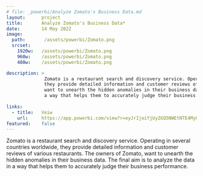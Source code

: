 ```yaml
---
# file: _powerbi/Analyze Zomato's Business Data.md
layout:      project
title:       Analyze Zomato's Business Data*
date:        14 May 2022
image:
  path:       /assets/powerbi/Zomato.png
  srcset:
    1920w:   /assets/powerbi/Zomato.png
    960w:    /assets/powerbi/Zomato.png
    480w:    /assets/powerbi/Zomato.png

description: >
              Zomato is a restaurant search and discovery service. Operating in several countries worldwide,
              they provide detailed information and customer reviews of various restaurants. The owners of Zomato,
              want to unearth the hidden anomalies in their business data. The final aim is to analyze the data in 
              a way that helps them to accurately judge their business performance.
  
links:
  - title:   Veiw
    url:     https://app.powerbi.com/view?r=eyJrIjoiYjUyZGQ5NWEtNTE4My00ZmEzLWIyNWEtZTVmN2NkOTgzZjYzIiwidCI6IjZiY2E4MzUxLTAxZDMtNDI1Mi04NWVhLWJkYThmOGQyMzViZCIsImMiOjl9
featured:    false
---
```

Zomato is a restaurant search and discovery service. Operating in several countries worldwide,
they provide detailed information and customer reviews of various restaurants. The owners of Zomato,
want to unearth the hidden anomalies in their business data. The final aim is to analyze the data in
a way that helps them to accurately judge their business performance.
